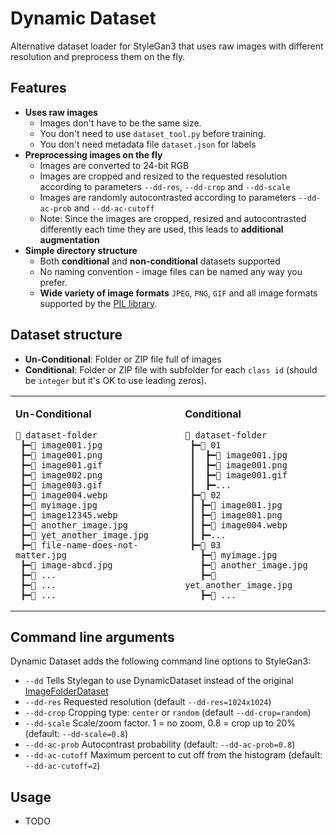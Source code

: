 # Dynamic Dataset

Alternative dataset loader for StyleGan3 that uses raw images with different resolution and preprocess them on the fly.

## Features
- **Uses raw images**
  - Images don't have to be the same size.
  - You don't need to use `dataset_tool.py` before training.
  - You don't need metadata file `dataset.json` for labels
- **Preprocessing images on the fly**
  - Images are converted to 24-bit RGB
  - Images are cropped and resized to the requested resolution according to parameters `--dd-res`, `--dd-crop` and `--dd-scale`
  - Images are randomly autocontrasted according to parameters `--dd-ac-prob` and `--dd-ac-cutoff`
  - Note: Since the images are cropped, resized and autocontrasted differently each time they are used, this leads to **additional augmentation**
- **Simple directory structure**
  - Both **conditional** and **non-conditional** datasets supported
  - No naming convention - image files can be named any way you prefer.
  - **Wide variety of image formats** `JPEG`, `PNG`, `GIF` and all image formats supported by the
  <a href="https://pillow.readthedocs.io/en/stable/handbook/image-file-formats.html">PIL library</a>.

## Dataset structure

* **Un-Conditional**: Folder or ZIP file full of images
* **Conditional**: Folder or ZIP file with subfolder for each `class id` (should be `integer` but it's OK to use leading zeros).

<table>
<td>

**Un-Conditional**

```
📂 dataset-folder
 ┣━🧾 image001.jpg
 ┣━🧾 image001.png
 ┣━🧾 image001.gif
 ┣━🧾 image002.png
 ┣━🧾 image003.gif
 ┣━🧾 image004.webp
 ┣━🧾 myimage.jpg
 ┣━🧾 image12345.webp
 ┣━🧾 another_image.jpg
 ┣━🧾 yet_another_image.jpg
 ┣━🧾 file-name-does-not-matter.jpg
 ┣━🧾 image-abcd.jpg
 ┣━🧾 ...
 ┣━🧾 ...
 ┣━🧾 ...
```


</td>
<td>

**Conditional**

```
📂 dataset-folder
 ┣━📂 01
 ┃  ┣━🧾 image001.jpg
 ┃  ┣━🧾 image001.png
 ┃  ┣━🧾 image001.gif
 ┃  ┣━...
 ┣━📂 02
 ┃ ┣━🧾 image001.jpg
 ┃ ┣━🧾 image001.png
 ┃ ┣━🧾 image004.webp
 ┃ ┣━...
 ┣━📂 03
   ┣━🧾 myimage.jpg
   ┣━🧾 another_image.jpg
   ┣━🧾 yet_another_image.jpg
   ┣━🧾 ...
```

</td>
</table>

## Command line arguments

Dynamic Dataset adds the following command line options to StyleGan3:
* `--dd` Tells Stylegan to use DynamicDataset instead of the original [ImageFolderDataset](https://github.com/vsemecky/stylegan3/blob/a5d04260b4037c0d2e3c3cb5ab43ce5b84de65d7/training/dataset.py#L164)
* `--dd-res`       Requested resolution (default `--dd-res=1024x1024`)
* `--dd-crop`      Cropping type: `center` or `random` (default `--dd-crop=random`)
* `--dd-scale`     Scale/zoom factor. 1 = no zoom, 0.8 = crop up to 20% (default: `--dd-scale=0.8`)
* `--dd-ac-prob`   Autocontrast probability (default: `--dd-ac-prob=0.8`)
* `--dd-ac-cutoff` Maximum percent to cut off from the histogram (default: `--dd-ac-cutoff=2`)


## Usage

- TODO
